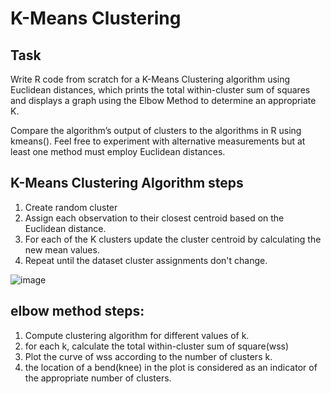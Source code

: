 # K-Means Clustering

## Task 

Write R code from scratch for a K-Means Clustering algorithm using Euclidean distances, which prints the total within-cluster sum of squares and displays a graph using the Elbow Method to determine an appropriate K.

Compare the algorithm’s output of clusters to the algorithms in R using kmeans(). Feel free to experiment with alternative measurements but at least one method must employ Euclidean distances.

## K-Means Clustering Algorithm steps
1. Create random cluster 
2. Assign each observation to their closest centroid based on the Euclidean distance. 
3. For each of the K clusters update the cluster centroid by calculating the new mean values.
4. Repeat until the dataset cluster assignments don't change.

![image](https://user-images.githubusercontent.com/43942029/82004507-0e8e6b80-9631-11ea-8d28-3d1335686e46.png)

## elbow method steps:
1. Compute clustering algorithm for different values of k.
2. for each k, calculate the total within-cluster sum of square(wss)
3. Plot the curve of wss according to the number of clusters k.
4. the location of a bend(knee) in the plot is considered as an indicator of the appropriate number of clusters.
